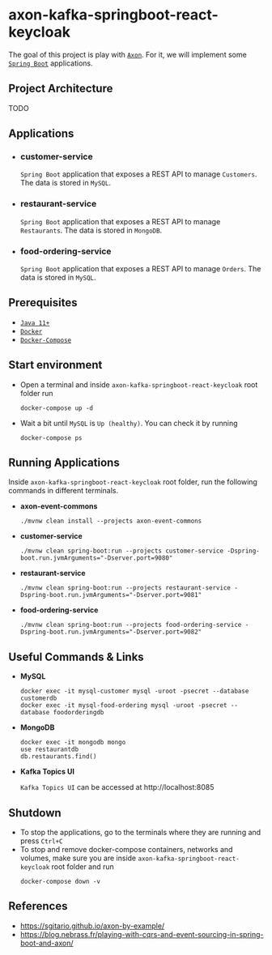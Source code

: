 # axon-kafka-springboot-react-keycloak

The goal of this project is play with [`Axon`](https://axoniq.io/). For it, we will implement some [`Spring Boot`](https://docs.spring.io/spring-boot/docs/current/reference/htmlsingle/) applications.

## Project Architecture

TODO

## Applications

- ### customer-service

  `Spring Boot` application that exposes a REST API to manage `Customers`. The data is stored in `MySQL`.

- ### restaurant-service

  `Spring Boot` application that exposes a REST API to manage `Restaurants`. The data is stored in `MongoDB`.
  
- ### food-ordering-service

  `Spring Boot` application that exposes a REST API to manage `Orders`. The data is stored in `MySQL`.

## Prerequisites

- [`Java 11+`](https://www.oracle.com/java/technologies/javase-jdk11-downloads.html)
- [`Docker`](https://www.docker.com/)
- [`Docker-Compose`](https://docs.docker.com/compose/install/)

## Start environment

- Open a terminal and inside `axon-kafka-springboot-react-keycloak` root folder run
  ```
  docker-compose up -d
  ```

- Wait a bit until `MySQL` is `Up (healthy)`. You can check it by running
  ```
  docker-compose ps
  ```

## Running Applications

Inside `axon-kafka-springboot-react-keycloak` root folder, run the following commands in different terminals.

- **axon-event-commons**
  ```
  ./mvnw clean install --projects axon-event-commons
  ```

- **customer-service**
  ```
  ./mvnw clean spring-boot:run --projects customer-service -Dspring-boot.run.jvmArguments="-Dserver.port=9080"
  ```

- **restaurant-service**
  ```
  ./mvnw clean spring-boot:run --projects restaurant-service -Dspring-boot.run.jvmArguments="-Dserver.port=9081"
  ```

- **food-ordering-service**
  ```
  ./mvnw clean spring-boot:run --projects food-ordering-service -Dspring-boot.run.jvmArguments="-Dserver.port=9082"
  ```

## Useful Commands & Links

- **MySQL**
  ```
  docker exec -it mysql-customer mysql -uroot -psecret --database customerdb
  docker exec -it mysql-food-ordering mysql -uroot -psecret --database foodorderingdb
  ```
  
- **MongoDB**
  ```
  docker exec -it mongodb mongo
  use restaurantdb
  db.restaurants.find()
  ```

- **Kafka Topics UI**

  `Kafka Topics UI` can be accessed at http://localhost:8085

## Shutdown

- To stop the applications, go to the terminals where they are running and press `Ctrl+C`
- To stop and remove docker-compose containers, networks and volumes, make sure you are inside `axon-kafka-springboot-react-keycloak` root folder and run
  ```
  docker-compose down -v
  ```

## References

- https://sgitario.github.io/axon-by-example/
- https://blog.nebrass.fr/playing-with-cqrs-and-event-sourcing-in-spring-boot-and-axon/